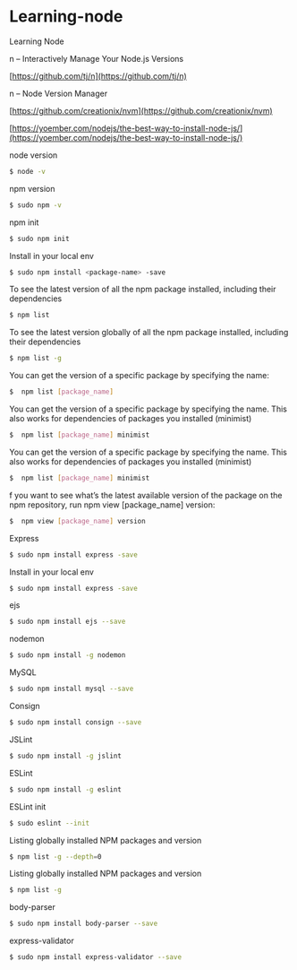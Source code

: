 # Learning-node
Learning Node

n – Interactively Manage Your Node.js Versions

[https://github.com/tj/n](https://github.com/tj/n)


n – Node Version Manager

[https://github.com/creationix/nvm](https://github.com/creationix/nvm)


[https://yoember.com/nodejs/the-best-way-to-install-node-js/](https://yoember.com/nodejs/the-best-way-to-install-node-js/)




node version
```sh
$ node -v
```

npm version
```sh
$ sudo npm -v
```

npm init
```sh
$ sudo npm init
```

Install in your local env
```sh
$ sudo npm install <package-name> -save
```

To see the latest version of all the npm package installed, including their dependencies
```sh
$ npm list
```

To see the latest version globally of all the npm package installed, including their dependencies
```sh
$ npm list -g
```

You can get the version of a specific package by specifying the name:
```sh
$  npm list [package_name]
```

You can get the version of a specific package by specifying the name. This also works for dependencies of packages you installed (minimist)
```sh
$  npm list [package_name] minimist
```

You can get the version of a specific package by specifying the name. This also works for dependencies of packages you installed (minimist)
```sh
$  npm list [package_name] minimist
```

f you want to see what’s the latest available version of the package on the npm repository, run npm view [package_name] version:
```sh
$  npm view [package_name] version
```

Express
```sh
$ sudo npm install express -save
```

Install in your local env
```sh
$ sudo npm install express -save
```

ejs
```sh
$ sudo npm install ejs --save
```

nodemon
```sh
$ sudo npm install -g nodemon 
```

MySQL
```sh
$ sudo npm install mysql --save
```

Consign
```sh
$ sudo npm install consign --save
```

JSLint
```sh
$ sudo npm install -g jslint
```

ESLint
```sh
$ sudo npm install -g eslint
```

ESLint init
```sh
$ sudo eslint --init
```

Listing globally installed NPM packages and version
```sh
$ npm list -g --depth=0
```

Listing globally installed NPM packages and version
```sh
$ npm list -g
```

body-parser
```sh
$ sudo npm install body-parser --save
```

express-validator
```sh
$ sudo npm install express-validator --save
```
